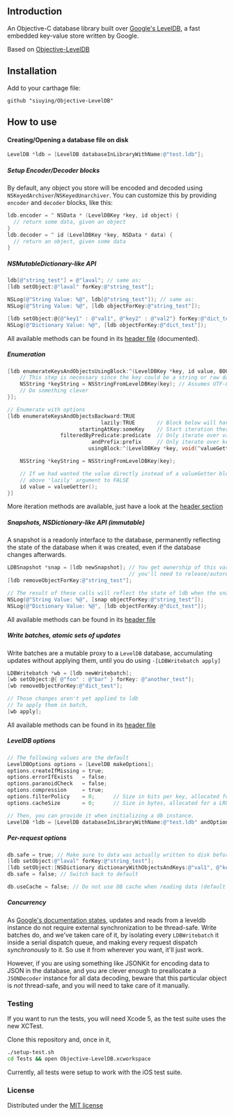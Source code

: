 ## Introduction

An Objective-C database library built over [Google's LevelDB](http://code.google.com/p/leveldb), a fast embedded key-value store written by Google.

Based on [Objective-LevelDB](https://github.com/matehat/Objective-LevelDB)

## Installation

Add to your carthage file:

```
github "siuying/Objective-LevelDB"
```

## How to use

#### Creating/Opening a database file on disk

```objective-c
LevelDB *ldb = [LevelDB databaseInLibraryWithName:@"test.ldb"];
```

##### Setup Encoder/Decoder blocks

By default, any object you store will be encoded and decoded using `NSKeyedArchiver`/`NSKeyedUnarchiver`. You can customize this by providing `encoder` and `decoder` blocks, like this:

```objective-c
ldb.encoder = ^ NSData * (LevelDBKey *key, id object) {
  // return some data, given an object
}
ldb.decoder = ^ id (LevelDBKey *key, NSData * data) {
  // return an object, given some data
}
```

#####  NSMutableDictionary-like API

```objective-c
ldb[@"string_test"] = @"laval"; // same as:
[ldb setObject:@"laval" forKey:@"string_test"];

NSLog(@"String Value: %@", ldb[@"string_test"]); // same as:
NSLog(@"String Value: %@", [ldb objectForKey:@"string_test"]);

[ldb setObject:@{@"key1" : @"val1", @"key2" : @"val2"} forKey:@"dict_test"];
NSLog(@"Dictionary Value: %@", [ldb objectForKey:@"dict_test"]);

```
All available methods can be found in its [header file](https://github.com/matehat/Objective-LevelDB/blob/master/Classes/LevelDB.h) (documented).

##### Enumeration

```objective-c
[ldb enumerateKeysAndObjectsUsingBlock:^(LevelDBKey *key, id value, BOOL *stop) {
    // This step is necessary since the key could be a string or raw data (use NSDataFromLevelDBKey in that case)
    NSString *keyString = NSStringFromLevelDBKey(key); // Assumes UTF-8 encoding
    // Do something clever
}];

// Enumerate with options
[ldb enumerateKeysAndObjectsBackward:TRUE
                              lazily:TRUE       // Block below will have a block(void) instead of id argument for value
                       startingAtKey:someKey    // Start iteration there (NSString or NSData)
                 filteredByPredicate:predicate  // Only iterate over values matching NSPredicate
                           andPrefix:prefix     // Only iterate over keys prefixed with something
                          usingBlock:^(LevelDBKey *key, void(^valueGetter)(void), BOOL *stop) {

    NSString *keyString = NSStringFromLevelDBKey(key);

    // If we had wanted the value directly instead of a valueGetter block, we would've set the
    // above 'lazily' argument to FALSE
    id value = valueGetter();
}]
```
More iteration methods are available, just have a look at the [header section](https://github.com/matehat/Objective-LevelDB/blob/master/Classes/LevelDB.h)

##### Snapshots, NSDictionary-like API (immutable)

A snapshot is a readonly interface to the database, permanently reflecting the state of
the database when it was created, even if the database changes afterwards.

```objective-c
LDBSnapshot *snap = [ldb newSnapshot]; // You get ownership of this variable, so in non-ARC projects,
                                       // you'll need to release/autorelease it eventually
[ldb removeObjectForKey:@"string_test"];

// The result of these calls will reflect the state of ldb when the snapshot was taken
NSLog(@"String Value: %@", [snap objectForKey:@"string_test"]);
NSLog(@"Dictionary Value: %@", [ldb objectForKey:@"dict_test"]);
```

All available methods can be found in its [header file](https://github.com/matehat/Objective-LevelDB/blob/master/Classes/LDBSnapshot.h)

##### Write batches, atomic sets of updates

Write batches are a mutable proxy to a `LevelDB` database, accumulating updates
without applying them, until you do using `-[LDBWritebatch apply]`

```objective-c
LDBWritebatch *wb = [ldb newWritebatch];
[wb setObject:@{ @"foo" : @"bar" } forKey: @"another_test"];
[wb removeObjectForKey:@"dict_test"];

// Those changes aren't yet applied to ldb
// To apply them in batch,
[wb apply];
```

All available methods can be found in its [header file](https://github.com/matehat/Objective-LevelDB/blob/master/Classes/LDBWriteBatch.h)

##### LevelDB options

```objective-c
// The following values are the default
LevelDBOptions options = [LevelDB makeOptions];
options.createIfMissing = true;
options.errorIfExists   = false;
options.paranoidCheck   = false;
options.compression     = true;
options.filterPolicy    = 0;      // Size in bits per key, allocated for a bloom filter, used in testing presence of key
options.cacheSize       = 0;      // Size in bytes, allocated for a LRU cache used for speeding up lookups

// Then, you can provide it when initializing a db instance.
LevelDB *ldb = [LevelDB databaseInLibraryWithName:@"test.ldb" andOptions:options];
```

##### Per-request options

```objective-c
db.safe = true; // Make sure to data was actually written to disk before returning from write operations.
[ldb setObject:@"laval" forKey:@"string_test"];
[ldb setObject:[NSDictionary dictionaryWithObjectsAndKeys:@"val1", @"key1", @"val2", @"key2", nil] forKey:@"dict_test"];
db.safe = false; // Switch back to default

db.useCache = false; // Do not use DB cache when reading data (default to true);
```

##### Concurrency

As [Google's documentation states][2], updates and reads from a leveldb instance do not require external synchronization
to be thread-safe. Write batches do, and we've taken care of it, by isolating every `LDBWritebatch` it inside a serial dispatch
queue, and making every request dispatch *synchronously* to it. So use it from wherever you want, it'll just work.

However, if you are using something like JSONKit for encoding data to JSON in the database, and you are clever enough to
preallocate a `JSONDecoder` instance for all data decoding, beware that this particular object is *not* thread-safe, and you will
need to take care of it manually.

### Testing

If you want to run the tests, you will need Xcode 5, as the test suite uses the new XCTest.

Clone this repository and, once in it,

```bash
./setup-test.sh
cd Tests && open Objective-LevelDB.xcworkspace
```

Currently, all tests were setup to work with the iOS test suite.

### License

Distributed under the [MIT license](LICENSE)

[1]: http://cocoapods.org
[2]: http://leveldb.googlecode.com/svn/trunk/doc/index.html
